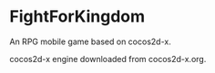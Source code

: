 # FightForKingdom
An RPG mobile game based on cocos2d-x.

cocos2d-x engine downloaded from cocos2d-x.org.
